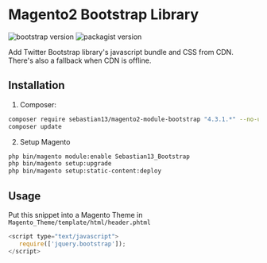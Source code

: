 # Magento2 Bootstrap Library

![bootstrap version](https://img.shields.io/badge/bootstrap-v4.3.1-blue.svg)
![packagist version](https://img.shields.io/packagist/v/sebastian13/magento2-module-bootstrap.svg)

Add Twitter Bootstrap library's javascript bundle and CSS from CDN. There's also a fallback when CDN is offline.

## Installation

1. Composer:

 ```bash
composer require sebastian13/magento2-module-bootstrap "4.3.1.*" --no-update
composer update
```

2. Setup Magento

 ```bash
php bin/magento module:enable Sebastian13_Bootstrap
php bin/magento setup:upgrade
php bin/magento setup:static-content:deploy
```

## Usage

Put this snippet into a Magento Theme in `Magento_Theme/template/html/header.phtml`

```javascript
<script type="text/javascript">
   require(['jquery.bootstrap']);
</script>
```